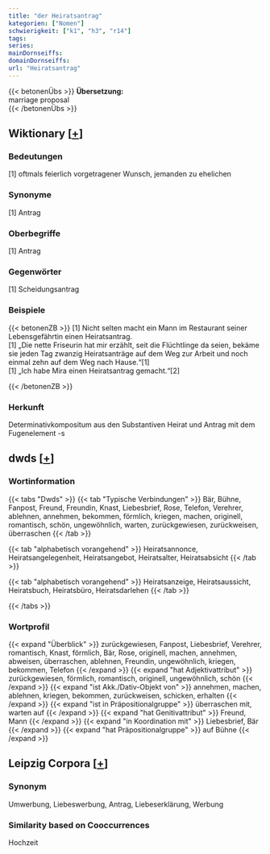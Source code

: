 ```yaml
---
title: "der Heiratsantrag"
kategorien: ["Nomen"]
schwierigkeit: ["k1", "h3", "r14"]
tags:
series:
mainDornseiffs:
domainDornseiffs:
url: "Heiratsantrag"
---
```


{{< betonenÜbs >}}
**Übersetzung:**  
marriage proposal  
{{< /betonenÜbs >}}

## Wiktionary [[+](https://de.wiktionary.org/wiki/Heiratsantrag)]

### Bedeutungen
[1] oftmals feierlich vorgetragener Wunsch, jemanden zu ehelichen  

### Synonyme
[1] Antrag  

### Oberbegriffe
[1] Antrag  

### Gegenwörter
[1] Scheidungsantrag  

### Beispiele
{{< betonenZB >}}
[1] Nicht selten macht ein Mann im Restaurant seiner Lebensgefährtin einen Heiratsantrag.  
[1] „Die nette Friseurin hat mir erzählt, seit die Flüchtlinge da seien, bekäme sie jeden Tag zwanzig Heiratsanträge auf dem Weg zur Arbeit und noch einmal zehn auf dem Weg nach Hause.“[1]  
[1] „Ich habe Mira einen Heiratsantrag gemacht.“[2]  

{{< /betonenZB >}}
### Herkunft
Determinativkompositum aus den Substantiven Heirat und Antrag mit dem Fugenelement -s  



## dwds [[+](https://www.dwds.de/wb/Heiratsantrag)]

### Wortinformation
{{< tabs "Dwds" >}}
{{< tab "Typische Verbindungen" >}}
Bär, Bühne, Fanpost, Freund, Freundin, Knast, Liebesbrief, Rose, Telefon, Verehrer, ablehnen, annehmen, bekommen, förmlich, kriegen, machen, originell, romantisch, schön, ungewöhnlich, warten, zurückgewiesen, zurückweisen, überraschen
{{< /tab >}}

{{< tab "alphabetisch vorangehend" >}}
Heiratsannonce, Heiratsangelegenheit, Heiratsangebot, Heiratsalter, Heiratsabsicht
{{< /tab >}}

{{< tab "alphabetisch vorangehend" >}}
Heiratsanzeige, Heiratsaussicht, Heiratsbuch, Heiratsbüro, Heiratsdarlehen
{{< /tab >}}

{{< /tabs >}}

### Wortprofil
{{< expand "Überblick" >}} zurückgewiesen, Fanpost, Liebesbrief, Verehrer, romantisch, Knast, förmlich, Bär, Rose, originell, machen, annehmen, abweisen, überraschen, ablehnen, Freundin, ungewöhnlich, kriegen, bekommen, Telefon {{< /expand >}}
{{< expand "hat Adjektivattribut" >}} zurückgewiesen, förmlich, romantisch, originell, ungewöhnlich, schön {{< /expand >}}
{{< expand "ist Akk./Dativ-Objekt von" >}} annehmen, machen, ablehnen, kriegen, bekommen, zurückweisen, schicken, erhalten {{< /expand >}}
{{< expand "ist in Präpositionalgruppe" >}} überraschen mit, warten auf {{< /expand >}}
{{< expand "hat Genitivattribut" >}} Freund, Mann {{< /expand >}}
{{< expand "in Koordination mit" >}} Liebesbrief, Bär {{< /expand >}}
{{< expand "hat Präpositionalgruppe" >}} auf Bühne {{< /expand >}}

## Leipzig Corpora [[+](https://corpora.uni-leipzig.de/en/res?word=Heiratsantrag&corpusId=deu_newscrawl-public_2018)]


### Synonym
Umwerbung, Liebeswerbung, Antrag, Liebeserklärung, Werbung


### Similarity based on Cooccurrences
Hochzeit

